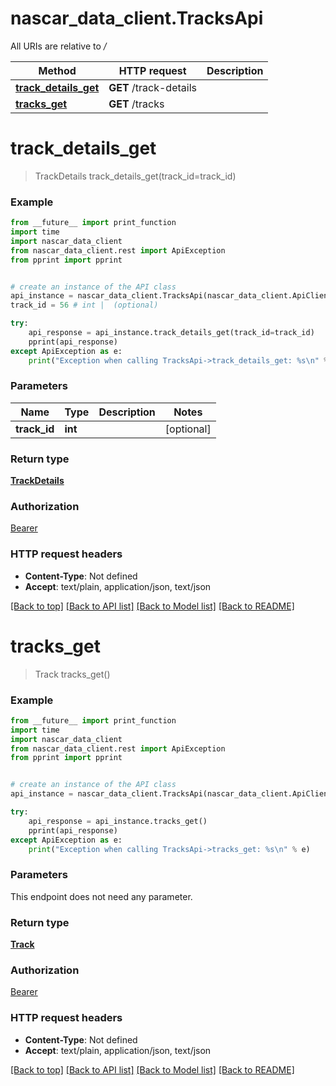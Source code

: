 # nascar_data_client.TracksApi

All URIs are relative to */*

Method | HTTP request | Description
------------- | ------------- | -------------
[**track_details_get**](TracksApi.md#track_details_get) | **GET** /track-details | 
[**tracks_get**](TracksApi.md#tracks_get) | **GET** /tracks | 

# **track_details_get**
> TrackDetails track_details_get(track_id=track_id)



### Example
```python
from __future__ import print_function
import time
import nascar_data_client
from nascar_data_client.rest import ApiException
from pprint import pprint


# create an instance of the API class
api_instance = nascar_data_client.TracksApi(nascar_data_client.ApiClient(configuration))
track_id = 56 # int |  (optional)

try:
    api_response = api_instance.track_details_get(track_id=track_id)
    pprint(api_response)
except ApiException as e:
    print("Exception when calling TracksApi->track_details_get: %s\n" % e)
```

### Parameters

Name | Type | Description  | Notes
------------- | ------------- | ------------- | -------------
 **track_id** | **int**|  | [optional] 

### Return type

[**TrackDetails**](TrackDetails.md)

### Authorization

[Bearer](../README.md#Bearer)

### HTTP request headers

 - **Content-Type**: Not defined
 - **Accept**: text/plain, application/json, text/json

[[Back to top]](#) [[Back to API list]](../README.md#documentation-for-api-endpoints) [[Back to Model list]](../README.md#documentation-for-models) [[Back to README]](../README.md)

# **tracks_get**
> Track tracks_get()



### Example
```python
from __future__ import print_function
import time
import nascar_data_client
from nascar_data_client.rest import ApiException
from pprint import pprint


# create an instance of the API class
api_instance = nascar_data_client.TracksApi(nascar_data_client.ApiClient(configuration))

try:
    api_response = api_instance.tracks_get()
    pprint(api_response)
except ApiException as e:
    print("Exception when calling TracksApi->tracks_get: %s\n" % e)
```

### Parameters
This endpoint does not need any parameter.

### Return type

[**Track**](Track.md)

### Authorization

[Bearer](../README.md#Bearer)

### HTTP request headers

 - **Content-Type**: Not defined
 - **Accept**: text/plain, application/json, text/json

[[Back to top]](#) [[Back to API list]](../README.md#documentation-for-api-endpoints) [[Back to Model list]](../README.md#documentation-for-models) [[Back to README]](../README.md)

